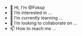- 👋 Hi, I’m @Foksp
- 👀 I’m interested in ...
- 🌱 I’m currently learning ...
- 💞️ I’m looking to collaborate on ...
- 📫 How to reach me ...

<!---
Foksp/Foksp is a ✨ special ✨ repository because its `README.md` (this file) appears on your GitHub profile.
You can click the Preview link to take a look at your changes.
--->

